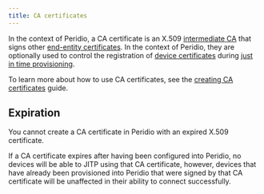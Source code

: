 ```yaml
---
title: CA certificates
---
```


In the context of Peridio, a CA certificate is an X.509 [intermediate CA](/platform/reference/x509#intermediate) that signs other [end-entity certificates](/platform/reference/x509#end-entity). In the context of Peridio, they are optionally used to control the registration of [device certificates](device-certificates) during [just in time provisioning](just-in-time-provisioning).

To learn more about how to use CA certificates, see the [creating CA certificates](/platform/guides/creating-ca-certificates) guide.

## Expiration

You cannot create a CA certificate in Peridio with an expired X.509 certificate.

If a CA certificate expires after having been configured into Peridio, no devices will be able to JITP using that CA certificate, however, devices that have already been provisioned into Peridio that were signed by that CA certificate will be unaffected in their ability to connect successfully.
